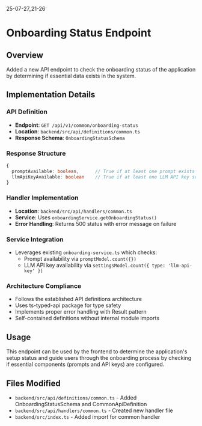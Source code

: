 25-07-27_21-26

# Onboarding Status Endpoint

## Overview
Added a new API endpoint to check the onboarding status of the application by determining if essential data exists in the system.

## Implementation Details

### API Definition
- **Endpoint**: `GET /api/v1/common/onboarding-status`
- **Location**: `backend/src/api/definitions/common.ts`
- **Response Schema**: `OnboardingStatusSchema`

### Response Structure
```typescript
{
  promptAvailable: boolean,      // True if at least one prompt exists
  llmApiKeyAvailable: boolean    // True if at least one LLM API key setting exists
}
```

### Handler Implementation
- **Location**: `backend/src/api/handlers/common.ts`
- **Service**: Uses `onboardingService.getOnboardingStatus()`
- **Error Handling**: Returns 500 status with error message on failure

### Service Integration
- Leverages existing `onboarding-service.ts` which checks:
  - Prompt availability via `promptModel.count({})`
  - LLM API key availability via `settingsModel.count({ type: 'llm-api-key' })`

### Architecture Compliance
- Follows the established API definitions architecture
- Uses ts-typed-api package for type safety
- Implements proper error handling with Result pattern
- Self-contained definitions without internal module imports

## Usage
This endpoint can be used by the frontend to determine the application's setup status and guide users through the onboarding process by checking if essential components (prompts and API keys) are configured.

## Files Modified
- `backend/src/api/definitions/common.ts` - Added OnboardingStatusSchema and CommonApiDefinition
- `backend/src/api/handlers/common.ts` - Created new handler file
- `backend/src/index.ts` - Added import for common handler
